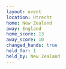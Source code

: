 ```yaml
---
layout: event
location: Utrecht
home: New Zealand
away: England
home_score: 13
away_score: 10
changed_hands: true
held_for: 1
held_by: New Zealand
---
```

